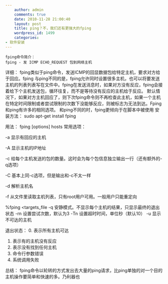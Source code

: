 ```yaml
---
    author: admin
    comments: true
    date: 2010-11-28 21:00:40
    layout: post
    title: ping？不，我们还有更强大的fping
    wordpress_id: 1499
    categories:
- 软件安装
---
```


    fping命令简介：
    fping - 发 ICMP ECHO_REQUEST 包到网络主机
详细：
    fping类似于ping命令，发送ICMP的回显数据包给特定主机，要求对方给于回应。fping 与ping不同的是，fping允许同时设置很多主机，也可以将要发送主机的列表列表写在文件中。fping在发送消息时，如果对方没有反应，fping会接着给下个主机发送包，循环往复，而不是等待没有反应的主机给于反应。
默认情况下，如果对方主机回应了，则下次fping命令则不再检查此主机，如果一个主机在特定时间限制或者尝试限制的次数下没能够反应，则被标志为无法到达。Fping和ping有许多的相同选项。
和ping不同的时，fping更倾向于在脚本中被使用
安装方法：
    sudo apt-get install fping

用法：
fping   [options]   hosts
常用选项：

-a 显示有回应的主机

-A 显示主机的IP地址

-c  给每个主机发送的包的数量。这时会为每个包信息独立输出一行（还有额外的-q选项）

-C  基本上同-c选项，但是输出和-c不太一样

-d 解析主机名

-f 从文件里读取主机列表，只有root用户可用。一般用户只能重定向

%fping <targets_file
-q 安静模式。不显示每个主机的结果，只显示最终的退出状态
-rn 设置尝试次数，默认为3
-Tn 设置超时时间，单位秒（默认10）
-u  显示不可达的主机

退出状态：
0. 表示所有主机可达
1. 表示有的主机没有反应
2.  表示没有找到任何主机
3. 命令行参数错误
4. 系统调用失败

总结：
fping命令以轮转的方式发出去大量的ping请求，比ping单独的对一个目的主机操作要简单和快速的多。乃利器也

